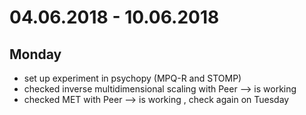 # 04.06.2018 - 10.06.2018

## Monday
- set up experiment in psychopy (MPQ-R and STOMP)
- checked inverse multidimensional scaling with Peer --> is working
- checked MET with Peer --> is working , check again on Tuesday

